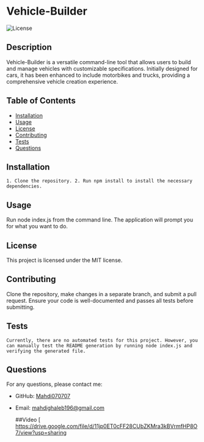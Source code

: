 
#  Vehicle-Builder
![License](https://img.shields.io/badge/license-MIT-blue.svg)

## Description
Vehicle-Builder is a versatile command-line tool that allows users to build and manage vehicles with customizable specifications. Initially designed for cars, it has been enhanced to include motorbikes and trucks, providing a comprehensive vehicle creation experience.

## Table of Contents
- [Installation](#installation)
- [Usage](#usage)
- [License](#license)
- [Contributing](#contributing)
- [Tests](#tests)
- [Questions](#questions)

## Installation
```
1. Clone the repository. 2. Run npm install to install the necessary dependencies.
```

## Usage
Run node index.js from the command line. The application will prompt you for what you want to do.

## License
This project is licensed under the MIT license.

## Contributing
Clone the repository, make changes in a separate branch, and submit a pull request. Ensure your code is well-documented and passes all tests before submitting.

## Tests
```
Currently, there are no automated tests for this project. However, you can manually test the README generation by running node index.js and verifying the generated file.
```

## Questions
For any questions, please contact me:

- GitHub: [Mahdi070707](https://github.com/Mahdi070707)
- Email: [mahdighaleb196@gmail.com](mailto:mahdighaleb196@gmail.com)

  ##Video
[
https://drive.google.com/file/d/11jp0ET0cFF28CUbZKMra3kBVrmfHP8O7/view?usp=sharing
